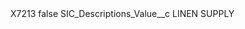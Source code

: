 <?xml version="1.0" encoding="UTF-8"?>
<CustomMetadata xmlns="http://soap.sforce.com/2006/04/metadata" xmlns:xsi="http://www.w3.org/2001/XMLSchema-instance" xmlns:xsd="http://www.w3.org/2001/XMLSchema">
    <label>X7213</label>
    <protected>false</protected>
    <values>
        <field>SIC_Descriptions_Value__c</field>
        <value xsi:type="xsd:string">LINEN SUPPLY</value>
    </values>
</CustomMetadata>
